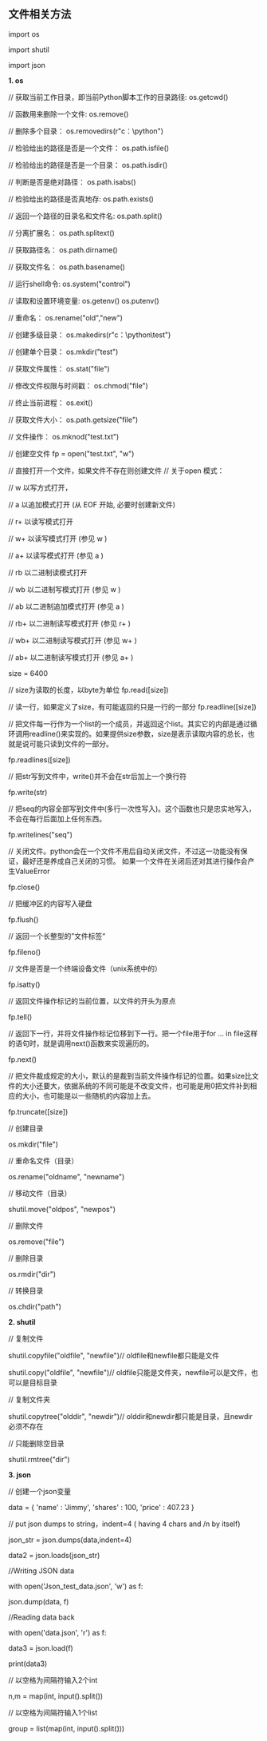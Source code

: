 ## 文件相关方法

import os

import shutil

import json

**1. os**

// 获取当前工作目录，即当前Python脚本工作的目录路径:
os.getcwd()

// 函数用来删除一个文件:
os.remove()

// 删除多个目录：
os.removedirs(r"c：\python")

// 检验给出的路径是否是一个文件：
os.path.isfile()

// 检验给出的路径是否是一个目录：
os.path.isdir()

// 判断是否是绝对路径：
os.path.isabs()

// 检验给出的路径是否真地存:
os.path.exists()

// 返回一个路径的目录名和文件名:
os.path.split()

// 分离扩展名：
os.path.splitext()

// 获取路径名：
os.path.dirname()

// 获取文件名：
os.path.basename()

// 运行shell命令:
os.system("control")

// 读取和设置环境变量:
os.getenv()
os.putenv()

// 重命名：
os.rename("old","new")

// 创建多级目录：
os.makedirs(r"c：\python\test")

// 创建单个目录：
os.mkdir("test")

// 获取文件属性：
os.stat("file")

// 修改文件权限与时间戳：
os.chmod("file")

// 终止当前进程：
os.exit()

// 获取文件大小：
os.path.getsize("file")

// 文件操作：
os.mknod("test.txt")

// 创建空文件
fp = open("test.txt", "w")

// 直接打开一个文件，如果文件不存在则创建文件
// 关于open 模式：

// w     以写方式打开，

// a     以追加模式打开 (从 EOF 开始, 必要时创建新文件)

// r+     以读写模式打开

// w+     以读写模式打开 (参见 w )

// a+     以读写模式打开 (参见 a )

// rb     以二进制读模式打开

// wb     以二进制写模式打开 (参见 w )

// ab     以二进制追加模式打开 (参见 a )

// rb+    以二进制读写模式打开 (参见 r+ )

// wb+    以二进制读写模式打开 (参见 w+ )

// ab+    以二进制读写模式打开 (参见 a+ )

size = 6400

// size为读取的长度，以byte为单位
fp.read([size])

// 读一行，如果定义了size，有可能返回的只是一行的一部分
fp.readline([size])

// 把文件每一行作为一个list的一个成员，并返回这个list。其实它的内部是通过循环调用readline()来实现的。如果提供size参数，size是表示读取内容的总长，也就是说可能只读到文件的一部分。

fp.readlines([size])

// 把str写到文件中，write()并不会在str后加上一个换行符

fp.write(str)

// 把seq的内容全部写到文件中(多行一次性写入)。这个函数也只是忠实地写入，不会在每行后面加上任何东西。

fp.writelines("seq")

// 关闭文件。python会在一个文件不用后自动关闭文件，不过这一功能没有保证，最好还是养成自己关闭的习惯。  如果一个文件在关闭后还对其进行操作会产生ValueError

fp.close()

// 把缓冲区的内容写入硬盘

fp.flush()

// 返回一个长整型的”文件标签“

fp.fileno()

// 文件是否是一个终端设备文件（unix系统中的）

fp.isatty()

// 返回文件操作标记的当前位置，以文件的开头为原点

fp.tell()

// 返回下一行，并将文件操作标记位移到下一行。把一个file用于for … in file这样的语句时，就是调用next()函数来实现遍历的。

fp.next()

// 把文件裁成规定的大小，默认的是裁到当前文件操作标记的位置。如果size比文件的大小还要大，依据系统的不同可能是不改变文件，也可能是用0把文件补到相应的大小，也可能是以一些随机的内容加上去。

fp.truncate([size])

// 创建目录

os.mkdir("file")

// 重命名文件（目录）

os.rename("oldname", "newname")

// 移动文件（目录）

shutil.move("oldpos", "newpos")

// 删除文件

os.remove("file")

// 删除目录

os.rmdir("dir")

// 转换目录

os.chdir("path")


**2. shutil**

// 复制文件

shutil.copyfile("oldfile", "newfile")// oldfile和newfile都只能是文件

shutil.copy("oldfile", "newfile")// oldfile只能是文件夹，newfile可以是文件，也可以是目标目录

// 复制文件夹

shutil.copytree("olddir", "newdir")// olddir和newdir都只能是目录，且newdir必须不存在

// 只能删除空目录

shutil.rmtree("dir")

**3. json**

// 创建一个json变量

data = {
    'name' : 'Jimmy',
    'shares' : 100,
    'price' : 407.23
}

// put json dumps to string，indent=4 ( having 4 chars and /n by itself)

json_str = json.dumps(data,indent=4)

data2 = json.loads(json_str)

//Writing JSON data

with open('Json_test_data.json', 'w') as f:

  json.dump(data, f)

//Reading data back

with open('data.json', 'r') as f:

  data3 = json.load(f)

print(data3)

// 以空格为间隔符输入2个int

n,m = map(int, input().split())

// 以空格为间隔符输入1个list

group = list(map(int, input().split()))

